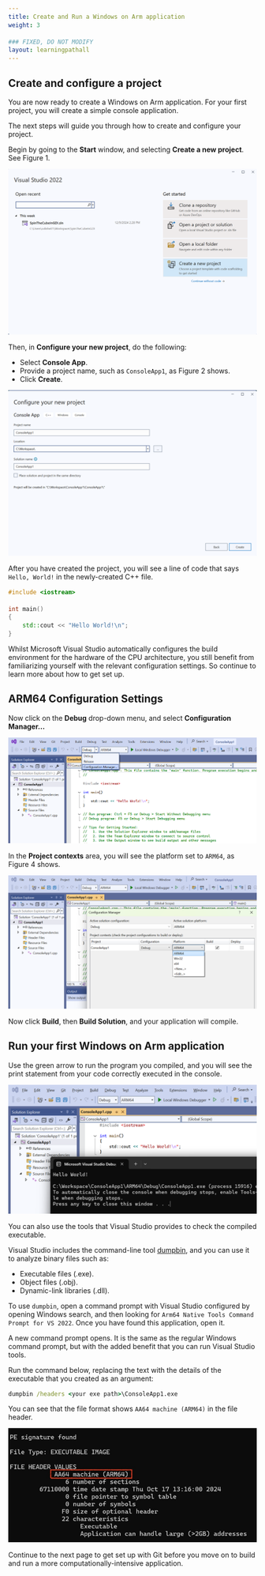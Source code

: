 ```yaml
---
title: Create and Run a Windows on Arm application
weight: 3

### FIXED, DO NOT MODIFY
layout: learningpathall
---
```

## Create and configure a project

You are now ready to create a Windows on Arm application. For your first project, you will create a simple console application.

The next steps will guide you through how to create and configure your project.

Begin by going to the **Start** window, and selecting **Create a new project**. See Figure 1.  

![vs_new_proj1.png alt-text#center](./figures/vs_new_proj1.png "Figure 1: Create a new project.")

Then, in **Configure your new project**, do the following:

* Select **Console App**.
* Provide a project name, such as `ConsoleApp1`, as Figure 2 shows.
* Click **Create**.

![img2 alt-text#center](./figures/vs_new_proj2.png "Figure 2: Configure your new project.")

After you have created the project, you will see a line of code that says `Hello, World!` in the newly-created C++ file. 

```C++
#include <iostream>

int main()
{
    std::cout << "Hello World!\n";
}
```

Whilst Microsoft Visual Studio automatically configures the build environment for the hardware of the CPU architecture, you still benefit from familiarizing yourself with the relevant configuration settings. So continue to learn more about how to get set up.

## ARM64 Configuration Settings

Now click on the **Debug** drop-down menu, and select **Configuration Manager...** 

 ![img4 alt-text#center](./figures/vs_console_config1.png "Figure 3: Select Configuration Manager.")


In the **Project contexts** area, you will see the platform set to `ARM64`, as Figure 4 shows. 

 ![img5 alt-text#center](./figures/vs_console_config2.png "Figure 4: Project Contexts Menu.")

Now click **Build**, then **Build Solution**, and your application will compile.

## Run your first Windows on Arm application

Use the green arrow to run the program you compiled, and you will see the print statement from your code correctly executed in the console.

 ![img6 alt-text#center](./figures/vs_console_exe.png "Figure 5: The Console.")

You can also use the tools that Visual Studio provides to check the compiled executable.

Visual Studio includes the command-line tool [dumpbin](https://learn.microsoft.com/en-us/cpp/build/reference/dumpbin-reference?view=msvc-170), and you can use it to analyze binary files such as:

* Executable files (.exe).
* Object files (.obj).
* Dynamic-link libraries (.dll). 

To use `dumpbin`, open a command prompt with Visual Studio configured by opening Windows search, and then looking for `Arm64 Native Tools Command Prompt for VS 2022`. Once you have found this application, open it.

A new command prompt opens. It is the same as the regular Windows command prompt, but with the added benefit that you can run Visual Studio tools.

Run the command below, replacing the text with the details of the executable that you created as an argument:

```cmd
dumpbin /headers <your exe path>\ConsoleApp1.exe
```

You can see that the file format shows `AA64 machine (ARM64)` in the file header.

 ![img7 alt-text#center](./figures/vs_checkmachine.jpeg "Figure 6: AA64 Machine in File Header.")

Continue to the next page to get set up with Git before you move on to build and run a more computationally-intensive application.